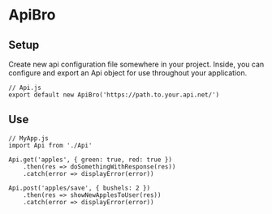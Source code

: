 # ApiBro

## Setup
Create new api configuration file somewhere in your project. Inside, you can configure and export an Api object for use throughout your application.
```
// Api.js
export default new ApiBro('https://path.to.your.api.net/')
```

## Use
```
// MyApp.js
import Api from './Api'

Api.get('apples', { green: true, red: true })
    .then(res => doSomethingWithResponse(res))
    .catch(error => displayError(error))

Api.post('apples/save', { bushels: 2 })
    .then(res => showNewApplesToUser(res))
    .catch(error => displayError(error))
```
